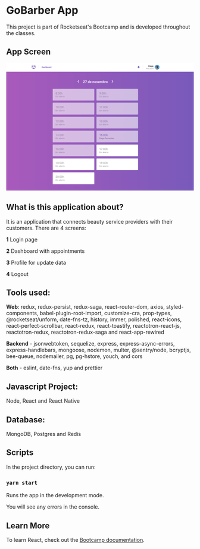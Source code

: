# GoBarber App

This project is part of Rocketseat's Bootcamp and is developed throughout the classes.

## App Screen

<p align="center">
  <img alt="GitHub language count" src="https://github.com/keepact/GoBarber/blob/master/app-screen.png">
 </p>


## What is this application about?

It is an application that connects beauty service providers with their customers. There are 4 screens:

<strong>1</strong> Login page

<strong>2</strong> Dashboard with appointments

<strong>3</strong> Profile for update data

<strong>4</strong> Logout


## Tools used:
  
<strong>Web</strong>: redux, redux-persist, redux-saga, react-router-dom, axios, styled-components, babel-plugin-root-import, customize-cra, prop-types, @rocketseat/unform, date-fns-tz, history, immer, polished, react-icons, react-perfect-scrollbar, react-redux, react-toastify, reactotron-react-js, reactotron-redux, reactotron-redux-saga and react-app-rewired 

<strong>Backend</strong> - jsonwebtoken, sequelize, express, express-async-errors, express-handlebars,  mongoose, nodemon, multer, @sentry/node, bcryptjs, bee-queue, nodemailer, pg, pg-hstore, youch, and cors

<strong>Both</strong> - eslint, date-fns, yup and prettier

 ## Javascript Project:
 
 Node, React and React Native
 
 ## Database:

 MongoDB, Postgres and Redis

## Scripts

In the project directory, you can run:

### `yarn start`

Runs the app in the development mode.<br />

You will see any errors in the console.

## Learn More

To learn React, check out the [Bootcamp documentation](https://rocketseat.com.br).
